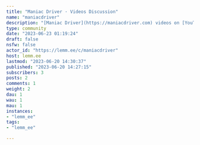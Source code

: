 ```yaml
---
title: "Maniac Driver · Videos Discussion" 
name: "maniacdriver"
description: "[Maniac Driver](https://maniacdriver.com) videos on [YouTube](https://www.youtube.com/@ManiacDriver)"
type: community
date: "2023-06-23 01:19:24"
draft: false
nsfw: false
actor_id: "https://lemm.ee/c/maniacdriver"
host: lemm.ee
lastmod: "2023-06-20 14:30:37"
published: "2023-06-20 14:27:15"
subscribers: 3
posts: 2
comments: 1
weight: 2
dau: 1
wau: 1
mau: 1
instances:
- "lemm_ee"
tags: 
- "lemm_ee"

---
```


